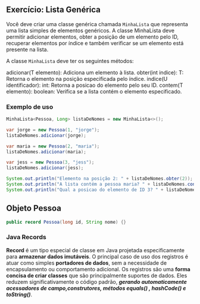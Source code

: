 ## Exercício: Lista Genérica

Você deve criar uma classe genérica chamada `MinhaLista` que representa uma lista simples de elementos genéricos.
A classe MinhaLista deve permitir adicionar elementos, obter a posição de um elemento pelo ID, recuperar elementos por índice e também verificar se um elemento está presente na lista.

A classe `MinhaLista` deve ter os seguintes métodos:

adicionar(T elemento): Adiciona um elemento à lista.
obter(int indice): T: Retorna o elemento na posição especificada pelo índice.
indice(U identificador): int: Retorna a posicao do elemento pelo seu ID.
contem(T elemento): boolean: Verifica se a lista contém o elemento especificado.


### Exemplo de uso

```java
MinhaLista<Pessoa, Long> listaDeNomes = new MinhaLista<>();

var jorge = new Pessoa(1, "jorge");
listaDeNomes.adicionar(jorge);

var maria = new Pessoa(2, "maria");
listaDeNomes.adicionar(maria);

var jess = new Pessoa(3, "jess");
listaDeNomes.adicionar(jess);

System.out.println("Elemento na posição 2: " + listaDeNomes.obter(2)); // Saída: Pessoa[id=3, nome="jess]
System.out.println("A lista contém a pessoa maria? " + listaDeNomes.contem(maria)); // Saída: true
System.out.println("Qual a posicao do elemento de ID 3? " + listaDeNomes.indice(3)); // Saída: 2

```

## Objeto Pessoa

```java
public record Pessoa(long id, String nome) {}
```
### Java Records
**Record** é um tipo especial de classe em Java projetada especificamente para **armazenar dados imutáveis**. O principal caso de uso dos registros é atuar como simples **portadores de dados**, sem a necessidade de encapsulamento ou comportamento adicional.
Os registros são uma **forma concisa de criar classes** que são principalmente suportes de dados. Eles reduzem significativamente o código padrão, **_gerando automaticamente acessadores de campo,construtores, métodos equals() , hashCode() e toString()_**.